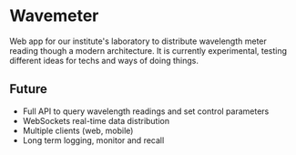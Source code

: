 Wavemeter
=========

Web app for our institute's laboratory to distribute wavelength meter 
reading though a modern architecture. It is currently experimental, 
testing different ideas for techs and ways of doing things.

Future
------

 * Full API to query wavelength readings and set control parameters
 * WebSockets real-time data distribution
 * Multiple clients (web, mobile)
 * Long term logging, monitor and recall

